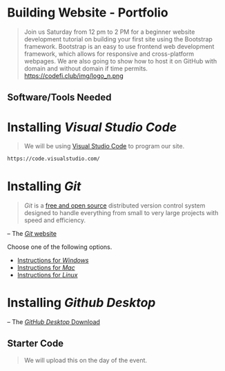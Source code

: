 # Building Website - Portfolio

>Join us Saturday from 12 pm to 2 PM for a beginner website development tutorial on building your first site using the Bootstrap framework. Bootstrap is an easy to use frontend web development framework, which allows for responsive and cross-platform webpages. We are also going to show how to host it on GitHub with domain and without domain if time permits.
https://codefi.club/img/logo_n.png
## Software/Tools Needed

# Installing *Visual Studio Code*
>We will be using [Visual Studio Code](https://code.visualstudio.com/) to program our site.

```bash
https://code.visualstudio.com/
```

# Installing *Git*

> *Git* is a [free and open source](http://git-scm.com/about/free-and-open-source) distributed version control system designed to handle everything from small to very large projects with speed and efficiency.

– The [*Git* website](http://git-scm.com/)

Choose one of the following options.
- [Instructions for *Windows*](#file-windows-md)
- [Instructions for *Mac*](#file-mac-md)
- [Instructions for *Linux*](#file-linux-md)

# Installing *Github Desktop*

– The [*GitHub Desktop* Download](https://desktop.github.com/)

## Starter Code
>We will upload this on the day of the event.
